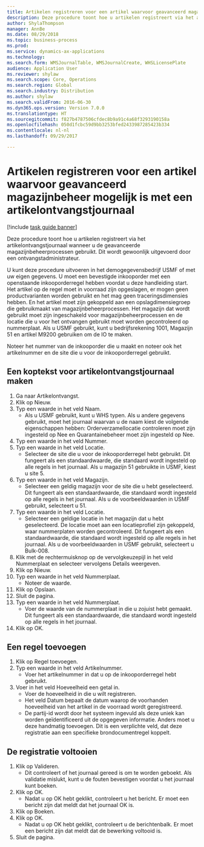 ```yaml
--- 
title: Artikelen registreren voor een artikel waarvoor geavanceerd magazijnbeheer mogelijk is met een artikelontvangstjournaal
description: Deze procedure toont hoe u artikelen registreert via het artikelontvangstjournaal wanneer u de geavanceerde magazijnbeheerprocessen gebruikt.
author: ShylaThompson
manager: AnnBe
ms.date: 08/29/2018
ms.topic: business-process
ms.prod: 
ms.service: dynamics-ax-applications
ms.technology: 
ms.search.form: WMSJournalTable, WMSJournalCreate, WHSLicensePlate
audience: Application User
ms.reviewer: shylaw
ms.search.scope: Core, Operations
ms.search.region: Global
ms.search.industry: Distribution
ms.author: shylaw
ms.search.validFrom: 2016-06-30
ms.dyn365.ops.version: Version 7.0.0
ms.translationtype: HT
ms.sourcegitcommit: f827b4787506cfdec8b9a91c4a68f3293190158a
ms.openlocfilehash: 050d1fcbc59d9bb3253bfed2433987285423b334
ms.contentlocale: nl-nl
ms.lasthandoff: 09/29/2017

---
```

# <a name="register-items-for-an-advanced-warehousing-enabled-item-using-an-item-arrival-journal"></a>Artikelen registreren voor een artikel waarvoor geavanceerd magazijnbeheer mogelijk is met een artikelontvangstjournaal

[!include [task guide banner](../../includes/task-guide-banner.md)]

Deze procedure toont hoe u artikelen registreert via het artikelontvangstjournaal wanneer u de geavanceerde magazijnbeheerprocessen gebruikt. Dit wordt gewoonlijk uitgevoerd door een ontvangstadministrateur. 

U kunt deze procedure uitvoeren in het demogegevensbedrijf USMF of met uw eigen gegevens. U moet een bevestigde inkooporder met een openstaande inkooporderregel hebben voordat u deze handleiding start. Het artikel op de regel moet in voorraad zijn opgeslagen, er mogen geen productvarianten worden gebruikt en het mag geen traceringsdimensies hebben. En het artikel moet zijn gekoppeld aan een opslagdimensiegroep die gebruikmaakt van magazijnbeheerprocessen. Het magazijn dat wordt gebruikt moet zijn ingeschakeld voor magazijnbeheerprocessen en de locatie die u voor het ontvangen gebruikt moet worden gecontroleerd op nummerplaat. Als u USMF gebruikt, kunt u bedrijfsrekening 1001, Magazijn 51 en artikel M9200 gebruiken om de IO te maken. 

Noteer het nummer van de inkooporder die u maakt en noteer ook het artikelnummer en de site die u voor de inkooporderregel gebruikt.


## <a name="create-an-item-arrival-journal-header"></a>Een koptekst voor artikelontvangstjournaal maken
1. Ga naar Artikelontvangst.
2. Klik op Nieuw.
3. Typ een waarde in het veld Naam.
    * Als u USMF gebruikt, kunt u WHS typen. Als u andere gegevens gebruikt, moet het journaal waarvan u de naam kiest de volgende eigenschappen hebben: Orderverzamellocatie controleren moet zijn ingesteld op Nee en Quarantainebeheer moet zijn ingesteld op Nee.  
4. Typ een waarde in het veld Nummer.
5. Typ een waarde in het veld Locatie.
    * Selecteer de site die u voor de inkooporderregel hebt gebruikt. Dit fungeert als een standaardwaarde, die standaard wordt ingesteld op alle regels in het journaal. Als u magazijn 51 gebruikte in USMF, kiest u site 5.  
6. Typ een waarde in het veld Magazijn.
    * Selecteer een geldig magazijn voor de site die u hebt geselecteerd. Dit fungeert als een standaardwaarde, die standaard wordt ingesteld op alle regels in het journaal. Als u de voorbeeldwaarden in USMF gebruikt, selecteert u 51.  
7. Typ een waarde in het veld Locatie.
    * Selecteer een geldige locatie in het magazijn dat u hebt geselecteerd. De locatie moet aan een locatieprofiel zijn gekoppeld, waar nummerplaten worden gecontroleerd. Dit fungeert als een standaardwaarde, die standaard wordt ingesteld op alle regels in het journaal. Als u de voorbeeldwaarden in USMF gebruikt, selecteert u Bulk-008.  
8. Klik met de rechtermuisknop op de vervolgkeuzepijl in het veld Nummerplaat en selecteer vervolgens Details weergeven.
9. Klik op Nieuw.
10. Typ een waarde in het veld Nummerplaat.
    * Noteer de waarde.  
11. Klik op Opslaan.
12. Sluit de pagina.
13. Typ een waarde in het veld Nummerplaat.
    * Voer de waarde van de nummerplaat in die u zojuist hebt gemaakt. Dit fungeert als een standaardwaarde, die standaard wordt ingesteld op alle regels in het journaal.  
14. Klik op OK.

## <a name="add-a-line"></a>Een regel toevoegen
1. Klik op Regel toevoegen.
2. Typ een waarde in het veld Artikelnummer.
    * Voer het artikelnummer in dat u op de inkooporderregel hebt gebruikt.  
3. Voer in het veld Hoeveelheid een getal in.
    * Voer de hoeveelheid in die u wilt registreren.  
    * Het veld Datum bepaalt de datum waarop de voorhanden hoeveelheid van het artikel in de voorraad wordt geregistreerd.  
    * De partij-id wordt door het systeem ingevuld als deze uniek kan worden geïdentificeerd uit de opgegeven informatie. Anders moet u deze handmatig toevoegen. Dit is een verplichte veld, dat deze registratie aan een specifieke brondocumentregel koppelt.  

## <a name="complete-the-registration"></a>De registratie voltooien
1. Klik op Valideren.
    * Dit controleert of het journaal gereed is om te worden geboekt. Als validatie mislukt, kunt u de fouten bevestigen voordat u het journaal kunt boeken.  
2. Klik op OK.
    * Nadat u op OK hebt geklikt, controleert u het bericht. Er moet een bericht zijn dat meldt dat het journaal OK is.  
3. Klik op Boeken.
4. Klik op OK.
    * Nadat u op OK hebt geklikt, controleert u de berichtenbalk. Er moet een bericht zijn dat meldt dat de bewerking voltooid is.  
5. Sluit de pagina.


